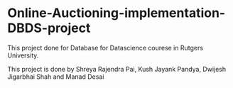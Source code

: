# Online-Auctioning-implementation-DBDS-project
This project done for Database for Datascience courese in Rutgers University. 

This project is done by Shreya Rajendra Pai, Kush Jayank Pandya, Dwijesh Jigarbhai Shah and Manad Desai
